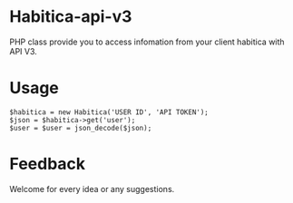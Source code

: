 # Habitica-api-v3
PHP class provide you to access infomation from your client habitica with API V3.

# Usage
```
$habitica = new Habitica('USER ID', 'API TOKEN');
$json = $habitica->get('user');
$user = $user = json_decode($json);
```
# Feedback
Welcome for every idea or any suggestions.
